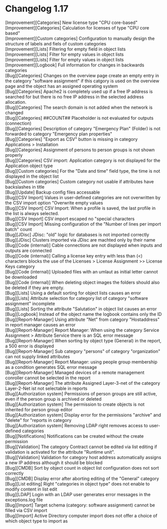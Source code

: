 # Changelog 1.17

[Improvement][Categories] New license type "CPU core-based"<br>
[Improvement][Categories] Calculation for licenses of type "CPU core based"<br>
[Improvement][Custom categories] Configuration to manually design the structure of labels and fiels of custom categories<br>
[Improvement][Lists] Filtering for empty field in object lists<br>
[Improvement][Lists] Filter for empty values in object lists<br>
[Improvement][Lists] Filter for empty values in object lists<br>
[Improvement][Logbook] Full information for changes in backwards categories<br>
[Bug][Categories] Changes on the overview page create an empty entry in the category "software assignment" if this catgory is used on the overview page and the object has an assigned operating system<br>
[Bug][Categories] Apache2 is completely used up if a free IP address is searched for but there is no free IP address in the selected address allocation.<br>
[Bug][Categories] The search domain is not added when the network is changed<br>
[Bug][Categories] ##COUNT## Placeholder is not evaluated for outputs (connection)<br>
[Bug][Categories] Description of category "Emergency Plan" (Folder) is not forwarded to category "Emergency plan properties"<br>
[Bug][Categories] "Export as CSV" button is missing in category Applications > Installation<br>
[Bug][Categories] Assignment of persons to person groups is not shown properly<br>
[Bug][Categories] CSV import: Application category is not displayed for the Application object type<br>
[Bug][Custom categories] For the "Date and time" field type, the time is not displayed in the object list<br>
[Bug][Custom categories] Custom category not usable if attributes have backslashes in title<br>
[Bug][Update] Backup config files accessable<br>
[Bug][CSV Import] Values in user-defined categories are not overwritten by the CSV import option "Overwrite empty values<br>
[Bug][CSV Import] CSV Import: When a profile is saved, the last profile in the list is always selected.<br>
[Bug][CSV Import] CSV import escaped no "special characters<br>
[Bug][CSV Import] Missing configuration of the "Number of lines per import batch" count<br>
[Bug][JDisc] JDisc: "old" logic for databases is not imported correctly<br>
[Bug][JDisc] Clusters imported via JDisc are machted only by their name<br>
[Bug][Code (internal)] Cable connections are not displayed when inputs and outputs are connected<br>
[Bug][Code (internal)] Calling a license key entry with less than (<) characters blocks the use of the Licenses > License Assignment >> License Keys category<br>
[Bug][Code (internal)] Uploaded files with an umlaut as initial letter cannot be downloaded<br>
[Bug][Code (internal)] When deleting object images the folders should also be deleted if they are empty.<br>
[Bug][Lists] Using a default sorting for object lists causes an error<br>
[Bug][Lists] Attribute selection for category list of category "software assignment" incomplete<br>
[Bug][Lists] Sorting the attribute "Salutation" in object list causes an error<br>
[Bug][Logbook] Instead of the object name the logbook contains only the ID<br>
[Bug][Report-Manager] Using attribute "Net" from category "Hostaddress" in report manager causes an error<br>
[Bug][Report-Manager] Report Manager: When using the category Service Assignment > Attribute Service there is an SQL error message<br>
[Bug][Report-Manager] When sorting by object type (General) in the report, a 500 error is displayed<br>
[Bug][Report-Manager] Sub category "persons" of category "organization" can not supply linked attributes<br>
[Bug][Report-Manager] Report Manager: using people group membership as a condition generates SQL error message<br>
[Bug][Report-Manager] Managed devices of a remote management conroller cannot be selected in the report<br>
[Bug][Report-Manager] The attribute Assigned Layer-3-net of the category Layer-2-Net ist not selectable in reports<br>
[Bug][Authorization system] Permissions of person groups are still active, even if the person group is archived or deleted<br>
[Bug][Authorization system] The permission to create objects is not inherited for person group editor<br>
[Bug][Authorization system] Display error for the permissions "archive" and "delete" for "reports in category<br>
[Bug][Authorization system] Removing LDAP right removes access to user-defined categories<br>
[Bug][Notifications] Notifications can be created without the create permission<br>
[Bug][Validation] The category Contract cannot be edited via list editing if validation is activated for the attribute "Runtime unit".<br>
[Bug][Validation] Validation for category host address automatically assigns a new IP address although it should be blocked<br>
[Bug][CMDB] Sort by object count in object list configuration does not sort correctly<br>
[Bug][CMDB] Display error after aborting editing of the "General" category<br>
[Bug][List editing] Right "categories in object type" does not enable to modify content in list edit<br>
[Bug][LDAP] Login with an LDAP user generates error messages in the exceptions.log file<br>
[Bug][Import] Target schema (category: software assignment) cannot be filled via CSV import<br>
[Bug][Import] Active Directory computer import does not offer a choice of which object type to import as<br>
